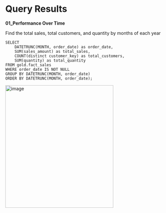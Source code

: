 # Query Results

**01_Performance Over Time**

Find the total sales, total customers, and quantity by months of each year

```
SELECT
	DATETRUNC(MONTH, order_date) as order_date,
	SUM(sales_amount) as total_sales,
	COUNT(distinct customer_key) as total_customers,
	SUM(quantity) as total_quantity
FROM gold.fact_sales
WHERE order_date IS NOT NULL
GROUP BY DATETRUNC(MONTH, order_date)
ORDER BY DATETRUNC(MONTH, order_date);	
```

<img width="337" height="382" alt="image" src="https://github.com/user-attachments/assets/b23c5ba4-271a-49ee-84f8-8fdebc392d02" />
